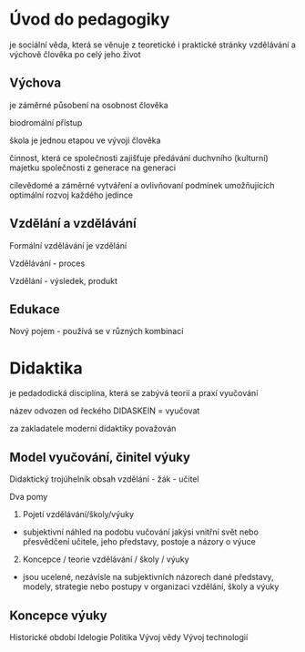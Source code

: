 # Úvod do pedagogiky

je sociální věda, která se věnuje z teoretické i praktické stránky vzdělávání a výchově člověka po celý jeho život

## Výchova

je záměrné působení na osobnost člověka 

biodromální přístup

škola je jednou etapou ve vývoji člověka

činnost, která ce společnosti zajišťuje předávání duchvního (kulturní) majetku společnosti z generace na generaci

cílevědomé a záměrné vytváření a ovlivňovaní podmínek umožňujících optimální rozvoj každého jedince

## Vzdělání a vzdělávání

Formální vzdělávání je vzdělání

Vzdělávání - proces

Vzdělání - výsledek, produkt

## Edukace
Nový pojem - používá se v různých kombinací

# Didaktika
je pedadodická disciplína, která se zabývá teorií a praxí vyučování

název odvozen od řeckého DIDASKEIN = vyučovat

za zakladatele moderní didaktiky považován 

## Model vyučování, činitel výuky
Didaktický trojúhelník
obsah vzdělání - žák - učitel

Dva pomy
1) Pojetí vzdělávání/školy/výuky
- subjektivní náhled na podobu vučování jakýsi vnitřní svět nebo přesvědčení učitele, jeho představy, postoje a názory o výuce
2) Koncepce / teorie vzdělávání / školy / výuky
- jsou ucelené, nezávisle na subjektivních názorech dané představy, modely, strategie nebo postupy v organizaci vzdělání, školy a výuky

## Koncepce výuky
Historické období
Idelogie
Politika
Vývoj vědy
Vývoj technologií
